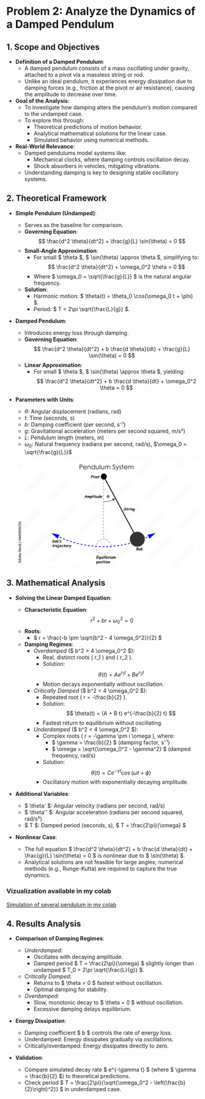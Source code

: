 # Problem 2: Analyze the Dynamics of a Damped Pendulum

## 1. Scope and Objectives

- **Definition of a Damped Pendulum**:
  - A damped pendulum consists of a mass oscillating under gravity, attached to a pivot via a massless string or rod.
  - Unlike an ideal pendulum, it experiences energy dissipation due to damping forces (e.g., friction at the pivot or air resistance), causing the amplitude to decrease over time.
- **Goal of the Analysis**:
  - To investigate how damping alters the pendulum’s motion compared to the undamped case.
  - To explore this through:
    - Theoretical predictions of motion behavior.
    - Analytical mathematical solutions for the linear case.
    - Simulated behavior using numerical methods.
- **Real-World Relevance**:
  - Damped pendulums model systems like:
    - Mechanical clocks, where damping controls oscillation decay.
    - Shock absorbers in vehicles, mitigating vibrations.
  - Understanding damping is key to designing stable oscillatory systems.

## 2. Theoretical Framework

- **Simple Pendulum (Undamped)**:
  - Serves as the baseline for comparison.
  - **Governing Equation**:
    $$
    \frac{d^2 \theta}{dt^2} + \frac{g}{L} \sin(\theta) = 0
    $$
  - **Small-Angle Approximation**:
    - For small $ \theta $, $ \sin(\theta) \approx \theta $, simplifying to:
      $$
      \frac{d^2 \theta}{dt^2} + \omega_0^2 \theta = 0
      $$
    - Where $ \omega_0 = \sqrt{\frac{g}{L}} $ is the natural angular frequency.
  - **Solution**:
    - Harmonic motion: $ \theta(t) = \theta_0 \cos(\omega_0 t + \phi) $.
    - Period: $ T = 2\pi \sqrt{\frac{L}{g}} $.

- **Damped Pendulum**:
  - Introduces energy loss through damping.
  - **Governing Equation**:
    $$
    \frac{d^2 \theta}{dt^2} + b \frac{d \theta}{dt} + \frac{g}{L} \sin(\theta) = 0
    $$
  - **Linear Approximation**:
    - For small $ \theta $, $ \sin(\theta) \approx \theta $, yielding:
      $$
      \frac{d^2 \theta}{dt^2} + b \frac{d \theta}{dt} + \omega_0^2 \theta = 0
      $$

- **Parameters with Units**:
  - $\theta$: Angular displacement (radians, rad)
  - $t$: Time (seconds, s)
  - $b$: Damping coefficient (per second, s⁻¹)
  - $g$: Gravitational acceleration (meters per second squared, m/s²)
  - $L$: Pendulum length (meters, m)
  - $\omega_0$: Natural frequency (radians per second, rad/s), $\omega_0 = \sqrt{\frac{g}{L}}$

  ![alt text](image-4.png)

## 3. Mathematical Analysis

- **Solving the Linear Damped Equation**:
  - **Characteristic Equation**:
    $$
    r^2 + b r + \omega_0^2 = 0
    $$
  - **Roots**:
    - $ r = \frac{-b \pm \sqrt{b^2 - 4 \omega_0^2}}{2} $
  - **Damping Regimes**:
    - *Overdamped* ($ b^2 > 4 \omega_0^2 $):
      - Real, distinct roots \( r_1 \) and \( r_2 \).
      - Solution:
        $$
        \theta(t) = A e^{r_1 t} + B e^{r_2 t}
        $$
      - Motion decays exponentially without oscillation.
    - *Critically Damped* ($ b^2 = 4 \omega_0^2 $):
      - Repeated root \( r = -\frac{b}{2} \).
      - Solution:
        $$
        \theta(t) = (A + B t) e^{-\frac{b}{2} t}
        $$
      - Fastest return to equilibrium without oscillating.
    - *Underdamped* ($ b^2 < 4 \omega_0^2 $):
      - Complex roots \( r = -\gamma \pm i \omega \), where:
        - $ \gamma = \frac{b}{2} $ (damping factor, s⁻¹)
        - $ \omega = \sqrt{\omega_0^2 - \gamma^2} $ (damped frequency, rad/s)
      - Solution:
        $$
        \theta(t) = C e^{-\gamma t} \cos(\omega t + \phi)
        $$
      - Oscillatory motion with exponentially decaying amplitude.

- **Additional Variables**:
  - $ \theta' $: Angular velocity (radians per second, rad/s)
  - $ \theta'' $: Angular acceleration (radians per second squared, rad/s²)
  - $ T $: Damped period (seconds, s), $ T = \frac{2\pi}{\omega} $

- **Nonlinear Case**:
  - The full equation $ \frac{d^2 \theta}{dt^2} + b \frac{d \theta}{dt} + \frac{g}{L} \sin(\theta) = 0 $ is nonlinear due to $ \sin(\theta) $.
  - Analytical solutions are not feasible for large angles; numerical methods (e.g., Runge-Kutta) are required to capture the true dynamics.

### Vizualization available in my colab

[Simulation of several pendulum in my colab](https://colab.research.google.com/drive/14HV1BIjMX1YDGW0z-BtBkJoUXG2uz6u2#scrollTo=_k1Bu9c5w4-S)
## 4. Results Analysis

- **Comparison of Damping Regimes**:
  - *Underdamped*:
    - Oscillates with decaying amplitude.
    - Damped period $ T = \frac{2\pi}{\omega} $ slightly longer than undamped $ T_0 = 2\pi \sqrt{\frac{L}{g}} $.
  - *Critically Damped*:
    - Returns to $ \theta = 0 $ fastest without oscillation.
    - Optimal damping for stability.
  - *Overdamped*:
    - Slow, monotonic decay to $ \theta = 0 $ without oscillation.
    - Excessive damping delays equilibrium.

- **Energy Dissipation**:
  - Damping coefficient $ b $ controls the rate of energy loss.
  - Underdamped: Energy dissipates gradually via oscillations.
  - Critically/overdamped: Energy dissipates directly to zero.

- **Validation**:
  - Compare simulated decay rate $ e^{-\gamma t} $ (where $ \gamma = \frac{b}{2} $) to theoretical predictions.
  - Check period $ T = \frac{2\pi}{\sqrt{\omega_0^2 - \left(\frac{b}{2}\right)^2}} $ in underdamped case.
  